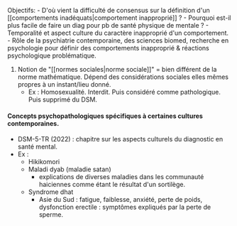 
Objectifs:
	- D'où vient la difficulté de consensus sur la définition d'un [[comportements inadéquats|comportement inapproprié]] ?
	- Pourquoi est-il plus facile de faire un diag pour pb de santé physique de mentale ?
	- Temporalité et aspect culture du caractère inapproprié d'un comportement.
	- Rôle de la psychiatrie contemporaine, des sciences biomed, recherche en psychologie pour définir des comportements inapproprié & réactions psychologique problématique. 

1. Notion de "[[normes sociales|norme sociale]]" = bien différent de la norme mathématique. Dépend des considérations sociales elles mêmes propres à un instant/lieu donné.
	- Ex : Homosexualité. Interdit. Puis considéré comme pathologique. Puis supprimé du DSM.

#### Concepts psychopathologiques spécifiques à certaines cultures contemporaines. 

- DSM-5-TR (2022) : chapitre sur les aspects culturels du diagnostic en santé mental.
- Ex : 
	- Hikikomori
	- Maladi dyab (maladie satan)
		- explications de diverses maladies dans les communauté haiciennes comme étant le résultat d'un sortilège. 
	- Syndrome dhat 
		- Asie du Sud : fatigue, faiblesse, anxiété, perte de poids, dysfonction erectile : symptômes expliqués par la perte de sperme. 

